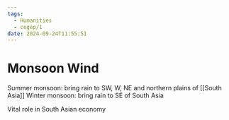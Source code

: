```yaml
---
tags:
  - Humanities
  - cegep/1
date: 2024-09-24T11:55:51
---
```


# Monsoon Wind

Summer monsoon: bring rain to SW, W, NE and northern plains of [[South Asia]]
Winter monsoon: bring rain to SE of South Asia

Vital role in South Asian economy
